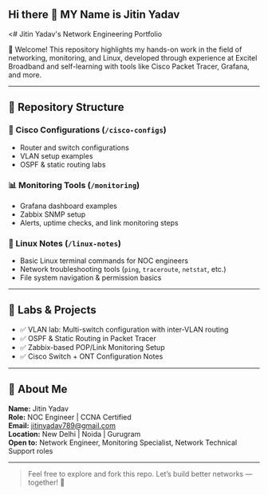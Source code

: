## Hi there 👋 MY Name is Jitin Yadav

<# Jitin Yadav's Network Engineering Portfolio

👋 Welcome! This repository highlights my hands-on work in the field of networking, monitoring, and Linux, developed through experience at Excitel Broadband and self-learning with tools like Cisco Packet Tracer, Grafana, and more.

---

## 📁 Repository Structure

### 🔌 Cisco Configurations (`/cisco-configs`)
- Router and switch configurations
- VLAN setup examples
- OSPF & static routing labs

### 📊 Monitoring Tools (`/monitoring`)
- Grafana dashboard examples
- Zabbix SNMP setup
- Alerts, uptime checks, and link monitoring steps

### 🐧 Linux Notes (`/linux-notes`)
- Basic Linux terminal commands for NOC engineers
- Network troubleshooting tools (`ping`, `traceroute`, `netstat`, etc.)
- File system navigation & permission basics

---

## 🧪 Labs & Projects

- ✅ VLAN lab: Multi-switch configuration with inter-VLAN routing  
- ✅ OSPF & Static Routing in Packet Tracer  
- ✅ Zabbix-based POP/Link Monitoring Setup  
- ✅ Cisco Switch + ONT Configuration Notes

---

## 📍 About Me

**Name:** Jitin Yadav  
**Role:** NOC Engineer | CCNA Certified  
**Email:** jitinyadav789@gmail.com  
**Location:** New Delhi | Noida | Gurugram  
**Open to:** Network Engineer, Monitoring Specialist, Network Technical Support roles  

---

> Feel free to explore and fork this repo. Let’s build better networks — together! 🚀


